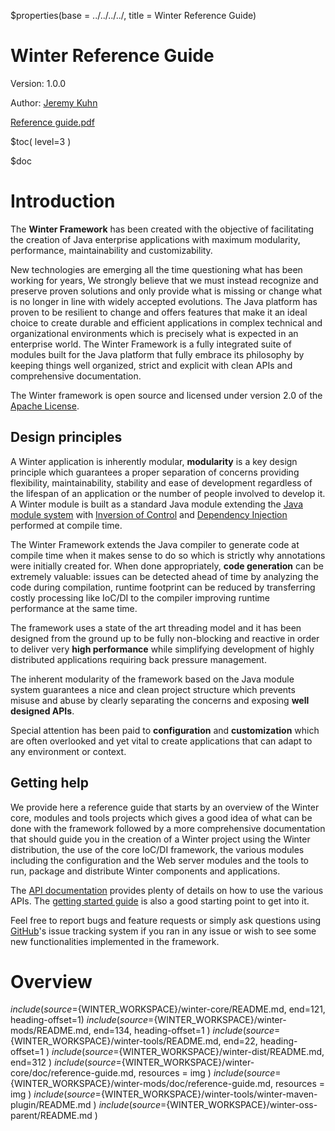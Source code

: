 $properties(base = ../../../../, title = Winter Reference Guide)

[winter-getting-started]: ${base}docs/getting-started/html/index.html
[winter-javadoc]: ${base}docs/release/api/index.html

[java-module-system]: https://en.wikipedia.org/wiki/Java_Platform_Module_System
[inversion-of-control]: https://en.wikipedia.org/wiki/Inversion_of_control
[dependency-injection]: https://en.wikipedia.org/wiki/Dependency_injection
[apache-license]: https://www.apache.org/licenses/LICENSE-2.0
[github-issue]: https://github.com/winterframework-io/winter/issues

<div class="heading"> 
	<h1 class="heading-title">Winter Reference Guide</h1> 
	<p class="heading-subtitle">Version: 1.0.0</p> 
	<p class="heading-subtitle">Author: <a href="mailto:jeremy.kuhn@winterframework.io">Jeremy Kuhn</a></p>
	<a class="btn btn-primary d-print-none m-5 position-absolute bottom-0 end-0" href="../reference.pdf" role="button" download="winter-reference-guide-1.0.0.pdf"><i class="bi bi-download"></i> Reference guide.pdf</a>
</div>

$toc( level=3 )

$doc

# Introduction

The **Winter Framework** has been created with the objective of facilitating the creation of Java enterprise applications with maximum modularity, performance, maintainability and customizability. 

New technologies are emerging all the time questioning what has been working for years, We strongly believe that we must instead recognize and preserve proven solutions and only provide what is missing or change what is no longer in line with widely accepted evolutions. The Java platform has proven to be resilient to change and offers features that make it an ideal choice to create durable and efficient applications in complex technical and organizational environments which is precisely what is expected in an enterprise world. The Winter Framework is a fully integrated suite of modules built for the Java platform that fully embrace its philosophy by keeping things well organized, strict and explicit with clean APIs and comprehensive documentation.

The Winter framework is open source and licensed under version 2.0 of the [Apache License][apache-license].

## Design principles

A Winter application is inherently modular, **modularity** is a key design principle which guarantees a proper separation of concerns providing flexibility, maintainability, stability and ease of development regardless of the lifespan of an application or the number of people involved to develop it. A Winter module is built as a standard Java module extending the [Java module system][java-module-system] with [Inversion of Control][inversion-of-control] and [Dependency Injection][dependency-injection] performed at compile time.

The Winter Framework extends the Java compiler to generate code at compile time when it makes sense to do so which is strictly why annotations were initially created for. When done appropriately, **code generation** can be extremely valuable: issues can be detected ahead of time by analyzing the code during compilation, runtime footprint can be reduced by transferring costly processing like IoC/DI to the compiler improving runtime performance at the same time.

The framework uses a state of the art threading model and it has been designed from the ground up to be fully non-blocking and reactive in order to deliver very **high performance** while simplifying development of highly distributed applications requiring back pressure management.

The inherent modularity of the framework based on the Java module system guarantees a nice and clean project structure which prevents misuse and abuse by clearly separating the concerns and exposing **well designed APIs**.

Special attention has been paid to **configuration** and **customization** which are often overlooked and yet vital to create applications that can adapt to any environment or context.

## Getting help

We provide here a reference guide that starts by an overview of the Winter core, modules and tools projects which gives a good idea of what can be done with the framework followed by a more comprehensive documentation that should guide you in the creation of a Winter project using the Winter distribution, the use of the core IoC/DI framework, the various modules including the configuration and the Web server modules and the tools to run, package and distribute Winter components and applications.

The [API documentation][winter-javadoc] provides plenty of details on how to use the various APIs. The [getting started guide][winter-getting-started] is also a good starting point to get into it.

Feel free to report bugs and feature requests or simply ask questions using [GitHub][github-issue]'s issue tracking system if you ran in any issue or wish to see some new functionalities implemented in the framework.

# Overview

$include( source=${WINTER_WORKSPACE}/winter-core/README.md, end=121, heading-offset=1)
$include( source=${WINTER_WORKSPACE}/winter-mods/README.md, end=134, heading-offset=1 )
$include( source=${WINTER_WORKSPACE}/winter-tools/README.md, end=22, heading-offset=1 )
$include( source=${WINTER_WORKSPACE}/winter-dist/README.md, end=312 )
$include( source=${WINTER_WORKSPACE}/winter-core/doc/reference-guide.md, resources = img )
$include( source=${WINTER_WORKSPACE}/winter-mods/doc/reference-guide.md, resources = img )
$include( source=${WINTER_WORKSPACE}/winter-tools/winter-maven-plugin/README.md )
$include( source=${WINTER_WORKSPACE}/winter-oss-parent/README.md )